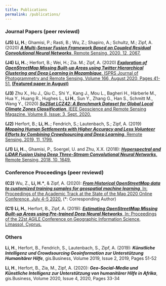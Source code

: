 ```yaml
---
title: Publications
permalink: /publications/
---
```

<h3>Journal Papers (peer reviewd)</h3>

**(J5)**  **Li, H.**; Ghamisi, P.; Rasti, B.; Wu, Z.; Shapiro, A.; Schultz, M.; Zipf, A.(2020) [***A Multi-Sensor Fusion Framework Based on Coupled Residual Convolutional Neural Networks***. Remote Sensing. 2020, 12, 2067.](https://doi.org/10.3390/rs12122067)

**(J4)**   **Li, H.**.; Herfort, B.; Wei, H.; Zia. M.; Zipf, A. (2020) [***Exploration of OpenStreetMap Missing Built-up Areas using Twitter Hierarchical Clustering and Deep Learning in Mozambique***. ISPRS Journal of Photogrammetry and Remote Sensing. Volume 166, August 2020, Pages 41-51.](https://doi.org/10.1016/j.isprsjprs.2020.05.007) [**(Featured paper in August)**](https://www.journals.elsevier.com/isprs-journal-of-photogrammetry-and-remote-sensing/featured-articles/2020-featured-articles)

**(J3)**  Zhu X., Hu J., Qiu C., Shi Y., Kang J., Mou L., Bagheri H., Härberle M., Hua Y., Huang R., Hughes L., **Li H.**, Sun Y., Zhang G., Han S., Schmitt M., Wang Y., (2020) [***So2Sat LCZ42: A Benchmark Dataset for Global Local Climate Zones Classification***, IEEE Geoscience and Remote Sensing Magazine. Volume 8, Issue: 3, Sept. 2020.](https://ieeexplore.ieee.org/document/9014553)

**(J2)**  Herfort, B.; **Li, H.**.; Fendrich, S.; Lautenbach, S.; Zipf, A. (2019) [***Mapping Human Settlements with Higher Accuracy and Less Volunteer Efforts by Combining Crowdsourcing and Deep Learning***. Remote Sensing. 2019, 11, 1799.](https://doi.org/10.3390/rs11151799) 

**(J1)** **Li, H.**., Ghamisi, P., Soergel, U. and Zhu, X.X. (2018): [***Hyperspectral and LiDAR Fusion Using Deep Three-Stream Convolutional Neural Networks***. Remote Sensing, 2018, 10, 1649.](https://doi.org/10.3390/rs10101649) 


<h3>Conference Proceedings (peer reviewd)</h3>

**(C2)** Wu, Z., **Li, H.\***, & Zipf, A. (2020): [***From Historical OpenStreetMap data to customized training samples for geospatial machine learning***, In: Proceedings of the Academic Track at the State of the Map 2020 Online Conference, July 4-5 2020.](http://doi.org/10.5281/zenodo.3923040) (\*: Corresponding Author)

**(C1)**  **Li, H.**, Herfort, B., Zipf, A. (2019): [***Estimating OpenStreetMap Missing Built-up Areas using Pre-trained Deep Neural Networks***, In: Proceedings of the 22st AGILE Conference on Geographic Information Science, Limassol, Cyprus.](https://www.geog.uni-heidelberg.de/md/chemgeo/geog/gis/agile_final_version.pdf)

<h3>Others</h3>

**Li, H**., Herfort, B., Fendrich, S., Lautenbach, S., Zipf, A. (2019): ***Künstliche Intelligenz und Crowdsourcing Geoinformation zur Unterstützung Humanitärer Hilfe***, gis.Business, Volume 2019, Issue 2, 2019, Pages 51-52

**Li, H**., Herfort, B., Zia, M., Zipf, A. (2020): ***Geo-Social-Media und Künstliche Intelligenz zur Unterstützung von humanitärer Hilfe in Afrika***, gis.Business, Volume 2020, Issue 4, 2020, Pages 33-34

